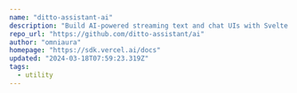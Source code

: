 ```yaml
---
name: "ditto-assistant-ai"
description: "Build AI-powered streaming text and chat UIs with Svelte."
repo_url: "https://github.com/ditto-assistant/ai"
author: "omniaura"
homepage: "https://sdk.vercel.ai/docs"
updated: "2024-03-18T07:59:23.319Z"
tags: 
  - utility
---
```


